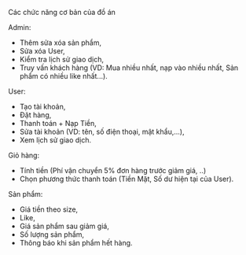 Các chức năng cơ bản của đồ án

Admin: 
- Thêm sửa xóa sản phẩm,
- Sửa xóa User, 
- Kiểm tra lịch sử giao dịch, 
- Truy vấn khách hàng (VD: Mua nhiều nhất, nạp vào nhiều nhất, Sản phẩm có nhiều like nhất...).

User:
- Tạo tài khoản,
- Đặt hàng, 
- Thanh toán + Nạp Tiền, 
- Sửa tài khoản (VD: tên, số điện thoại, mật khẩu,...),
- Xem lịch sử giao dịch.

Giỏ hàng:
 - Tính tiền (Phí vận chuyển 5% đơn hàng trước giảm giá, ..) 
 - Chọn phương thức thanh toán (Tiền Mặt, Số dư hiện tại của User).

Sản phẩm: 
- Giá tiền theo size, 
- Like, 
- Giá sản phẩm sau giảm giá, 
- Số lượng sản phẩm, 
- Thông báo khi sản phẩm hết hàng.
